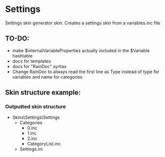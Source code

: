 # Settings

Settings skin generator skin. Creates a settings skin from a variables.inc file

## TO-DO:
 * make $internalVariableProperties actually included in the $Variable hashtable
 * docs for templates
 * docs for "RainDoc" syntax
 * Change RainDoc to always read the first line as Type instead of type for variables and name for categories

## Skin structure example:

### Outputted skin structure

* Skins\Settings\Settings
    * Categories
      * 0.inc
      * 1.inc
      * 2.inc
      * CategoryList.inc
    * Settings.ini



